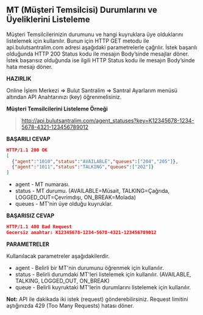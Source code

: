 **MT (Müşteri Temsilcisi) Durumlarını ve Üyeliklerini Listeleme**
----
Müşteri Temsilcilerinizin durumunu ve hangi kuyruklara üye olduklarını listelemek için kullanılır. Bunun için HTTP GET metodu ile api.bulutsantralim.com adresi aşağıdaki parametrelerle çağrılır. İstek başarılı olduğunda HTTP 200 Status kodu ile mesajın Body’sinde mesajlar döner. İstek başarısız olduğunda ise ilgili HTTP Status kodu ile mesajın Body’sinde hata mesajı döner.

**HAZIRLIK**

  Online İşlem Merkezi => Bulut Santralim => Santral Ayarlarım menüsü altından API Anahtarınızı (key) öğrenmelisiniz.
  
  **Müşteri Temsilcilerini Listeleme Örneği**
  >http://api.bulutsantralim.com/agent_statuses?key=K12345678-1234-5678-4321-123456789012
  
  **BAŞARILI CEVAP**

```json
HTTP/1.1 200 OK
[
  {"agent":"1010","status":"AVAILABLE","queues":["204","205"]},
  {"agent":"1011","status":"TALKING","queues":["202"]}
]
```
* agent - MT numarası.
* status - MT durumu. (AVAILABLE=Müsait, TALKING=Çağrıda, LOGGED_OUT=Çevrimdışı, ON_BREAK=Molada)
* queues - MT'nin üye olduğu kuyruklar.

**BAŞARISIZ CEVAP** 

```json
HTTP/1.1 400 Bad Request 
Gecersiz anahtar: K12345678-1234-5678-4321-123456789012
```

**PARAMETRELER**

Kullanılacak parametreler aşağıdakilerdir.
 * agent - Belirli bir MT'nin durumunu öğrenmek için kullanılır.
 * status - Belirli durumdaki MT'leri listelemek için kullanılır. (AVAILABLE, TALKING, LOGGED_OUT, ON_BREAK)
 * queue - Belirli kuyruktaki MT'lerin durumlarını listelemek için kullanılır.
 
 **Not:** API ile dakikada iki istek (request) gönderebilirsiniz. Request limitini aştığınızda 429 (Too Many Requests) hatası döner.
 
